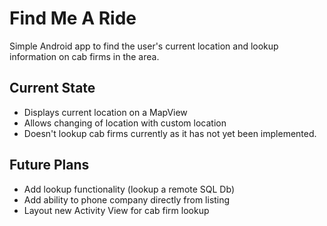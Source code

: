 Find Me A Ride
==============
Simple Android app to find the user's current location and lookup information on cab firms in the area.

Current State
-------------
-	Displays current location on a MapView
-	Allows changing of location with custom location
-	Doesn't lookup cab firms currently as it has not yet been implemented.

Future Plans
------------
-	Add lookup functionality (lookup a remote SQL Db)
-	Add ability to phone company directly from listing
-	Layout new Activity View for cab firm lookup